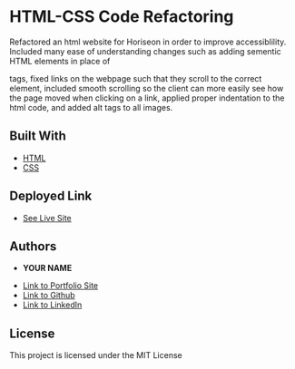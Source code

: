 # HTML-CSS Code Refactoring

Refactored an html website for Horiseon in order to improve accessiblility. Included many ease of understanding changes such as adding sementic HTML elements in place of <div> tags, fixed
links on the webpage such that they scroll to the correct element, included smooth scrolling so the client can more easily see how the page moved when clicking on a link, applied proper indentation to the html code, and added alt tags to all images.

## Built With

* [HTML](https://developer.mozilla.org/en-US/docs/Web/HTML)
* [CSS](https://developer.mozilla.org/en-US/docs/Web/CSS)

## Deployed Link

* [See Live Site](https://sbarrow825.github.io/01-HTML-CSS-Git-Code-Refactor/)

## Authors

* **YOUR NAME** 

- [Link to Portfolio Site](#)
- [Link to Github](https://github.com/sbarrow825)
- [Link to LinkedIn](https://www.linkedin.com/in/sam-barrow/)

## License

This project is licensed under the MIT License 